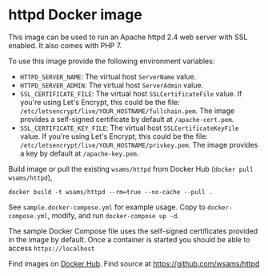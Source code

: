 # httpd Docker image

This image can be used to run an Apache httpd 2.4 web server with SSL enabled. It also comes with PHP 7.

To use this image provide the following environment variables:

* `HTTPD_SERVER_NAME`: The virtual host `ServerName` value.
* `HTTPD_SERVER_ADMIN`: The virtual host `ServerAdmin` value.
* `SSL_CERTIFICATE_FILE`: The virtual host `SSLCertificateFile` value. If you're using Let's Encrypt, this could be the file: `/etc/letsencrypt/live/YOUR_HOSTNAME/fullchain.pem`. The image provides a self-signed certificate by default at `/apache-cert.pem`.
* `SSL_CERTIFICATE_KEY_FILE`: The virtual host `SSLCertificateKeyFile` value. If you're using Let's Encrypt, this could be the file: `/etc/letsencrypt/live/YOUR_HOSTNAME/privkey.pem`. The image provides a key by default at `/apache-key.pem`.

Build image or pull the existing `wsams/httpd` from Docker Hub (`docker pull wsams/httpd`),

```
docker build -t wsams/httpd --rm=true --no-cache --pull .
```

See `sample.docker-compose.yml` for example usage. Copy to `docker-compose.yml`, modify, and run `docker-compose up -d`.

The sample Docker Compose file uses the self-signed certificates provided in the image by default. Once a container is started you should be able to access `https://localhost`

Find images on [Docker Hub](https://hub.docker.com/r/wsams/httpd/). Find source at https://github.com/wsams/httpd

